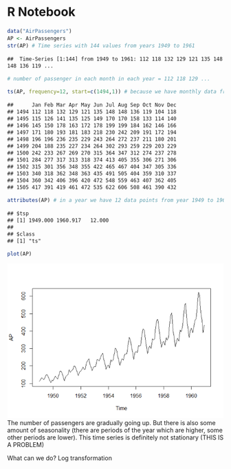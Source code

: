 R Notebook
================

``` r
data("AirPassengers")
AP <- AirPassengers
str(AP) # Time series with 144 values from years 1949 to 1961
```

    ##  Time-Series [1:144] from 1949 to 1961: 112 118 132 129 121 135 148 148 136 119 ...

``` r
# number of passenger in each month in each year = 112 118 129 ...
```

``` r
ts(AP, frequency=12, start=c(1494,1)) # because we have monthly data from 1494 from January
```

    ##      Jan Feb Mar Apr May Jun Jul Aug Sep Oct Nov Dec
    ## 1494 112 118 132 129 121 135 148 148 136 119 104 118
    ## 1495 115 126 141 135 125 149 170 170 158 133 114 140
    ## 1496 145 150 178 163 172 178 199 199 184 162 146 166
    ## 1497 171 180 193 181 183 218 230 242 209 191 172 194
    ## 1498 196 196 236 235 229 243 264 272 237 211 180 201
    ## 1499 204 188 235 227 234 264 302 293 259 229 203 229
    ## 1500 242 233 267 269 270 315 364 347 312 274 237 278
    ## 1501 284 277 317 313 318 374 413 405 355 306 271 306
    ## 1502 315 301 356 348 355 422 465 467 404 347 305 336
    ## 1503 340 318 362 348 363 435 491 505 404 359 310 337
    ## 1504 360 342 406 396 420 472 548 559 463 407 362 405
    ## 1505 417 391 419 461 472 535 622 606 508 461 390 432

``` r
attributes(AP) # in a year we have 12 data points from year 1949 to 1960 something month
```

    ## $tsp
    ## [1] 1949.000 1960.917   12.000
    ## 
    ## $class
    ## [1] "ts"

``` r
plot(AP)
```

![](myNote1_files/figure-gfm/unnamed-chunk-4-1.png)<!-- --> The number
of passengers are gradually going up. But there is also some amount of
seasonality (there are periods of the year which are higher, some other
periods are lower). This time series is definitely not stationary (THIS
IS A PROBLEM)

What can we do? Log transformation
